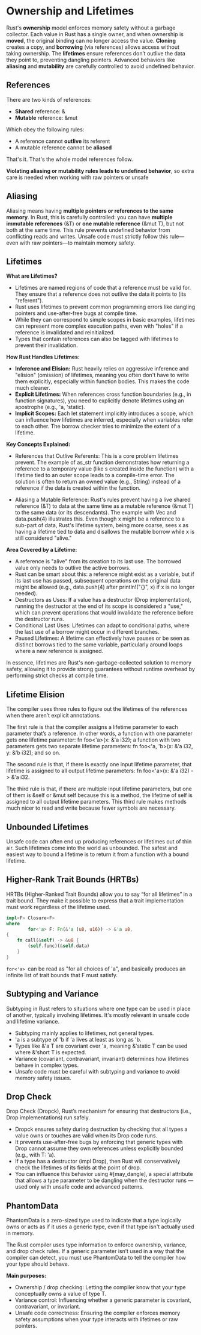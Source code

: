 # Ownership and Lifetimes

Rust's **ownership** model enforces memory safety without a garbage collector.
Each value in Rust has a single owner, and when ownership is **moved**,
the original binding can no longer access the value. **Cloning** creates a copy,
and **borrowing** (via references) allows access without taking ownership.
The **lifetimes** ensure references don’t outlive the data they point to,
preventing dangling pointers. Advanced behaviors like **aliasing**
and **mutability** are carefully controlled to avoid undefined behavior.

## References

There are two kinds of references:

* **Shared** reference: &
* **Mutable** reference: &mut

Which obey the following rules:

* A reference cannot **outlive** its referent
* A mutable reference cannot be **aliased**

That's it. That's the whole model references follow.

**Violating aliasing or mutability rules leads to undefined behavior**,
so extra care is needed when working with raw pointers or unsafe

## Aliasing

Aliasing means having **multiple pointers or references to the same memory**.
In Rust, this is carefully controlled: you can have **multiple immutable references** (&T)
or **one mutable reference** (&mut T), but not both at the same time. This rule prevents
undefined behavior from conflicting reads and writes.
Unsafe code must strictly follow this rule—even with raw pointers—to maintain memory safety.

## Lifetimes

**What are Lifetimes?**

* Lifetimes are named regions of code that a reference must be valid for. They ensure that a reference does not outlive
  the data it points to (its "referent").
* Rust uses lifetimes to prevent common programming errors like dangling pointers and use-after-free bugs at compile
  time.
* While they can correspond to simple scopes in basic examples, lifetimes can represent more complex execution paths,
  even with "holes" if a reference is invalidated and reinitialized.
* Types that contain references can also be tagged with lifetimes to prevent their invalidation.

**How Rust Handles Lifetimes:**

* **Inference and Elision:** Rust heavily relies on aggressive inference and "elision" (omission) of lifetimes, meaning
  you
  often don't have to write them explicitly, especially within function bodies. This makes the code much cleaner.
* **Explicit Lifetimes:** When references cross function boundaries (e.g., in function signatures), you need to
  explicitly
  denote lifetimes using an apostrophe (e.g., 'a, 'static).
* **Implicit Scopes:** Each let statement implicitly introduces a scope, which can influence how lifetimes are inferred,
  especially when variables refer to each other. The borrow checker tries to minimize the extent of a lifetime.

**Key Concepts Explained:**

* References that Outlive Referents: This is a core problem lifetimes prevent. The example of as_str function
  demonstrates how returning a reference to a temporary value (like s created inside the function) with a lifetime tied
  to an outer scope leads to a compile-time error. The solution is often to return an owned value (e.g., String) instead
  of a reference if the data is created within the function.

* Aliasing a Mutable Reference: Rust's rules prevent having a live shared reference (&T) to data at the same time as a
  mutable reference (&mut T) to the same data (or its descendants). The example with Vec and data.push(4) illustrates
  this. Even though x might be a reference to a sub-part of data, Rust's lifetime system, being more coarse, sees x as
  having a lifetime tied to data and disallows the mutable borrow while x is still considered "alive."

**Area Covered by a Lifetime:**

* A reference is "alive" from its creation to its last use. The borrowed value only needs to outlive the active borrows.
* Rust can be smart about this: a reference might exist as a variable, but if its last use has passed, subsequent
  operations on the original data might be allowed (e.g., data.push(4) after println!("{}", x) if x is no longer
  needed).
* Destructors as Uses: If a value has a destructor (Drop implementation), running the destructor at the end of its scope
  is considered a "use," which can prevent operations that would invalidate the reference before the destructor runs.
* Conditional Last Uses: Lifetimes can adapt to conditional paths, where the last use of a borrow might occur in
  different branches.
* Paused Lifetimes: A lifetime can effectively have pauses or be seen as distinct borrows tied to the same variable,
  particularly around loops where a new reference is assigned.

In essence, lifetimes are Rust's non-garbage-collected solution to memory safety, allowing it to provide strong
guarantees without runtime overhead by performing strict checks at compile time.

## Lifetime Elision

The compiler uses three rules to figure out the lifetimes of the references
when there aren’t explicit annotations.

The first rule is that the compiler assigns a lifetime parameter to each parameter that’s a reference. In other words, a
function with one parameter gets one lifetime parameter: fn foo<'a>(x: &'a i32); a function with two parameters gets two
separate lifetime parameters: fn foo<'a, 'b>(x: &'a i32, y: &'b i32); and so on.

The second rule is that, if there is exactly one input lifetime parameter, that lifetime is assigned to all output
lifetime parameters: fn foo<'a>(x: &'a i32) -> &'a i32.

The third rule is that, if there are multiple input lifetime parameters, but one of them is &self or &mut self because
this is a method, the lifetime of self is assigned to all output lifetime parameters. This third rule makes methods much
nicer to read and write because fewer symbols are necessary.

## Unbounded Lifetimes

Unsafe code can often end up producing references or lifetimes out of thin air.
Such lifetimes come into the world as unbounded.
The safest and easiest way to bound a lifetime is to return it from a function with a bound lifetime.

## Higher-Rank Trait Bounds (HRTBs)

HRTBs (Higher-Ranked Trait Bounds) allow you to say “for all lifetimes” in a trait bound.
They make it possible to express that a trait implementation must work regardless of the lifetime used.

```rust
impl<F> Closure<F>
where
        for<'a> F: Fn(&'a (u8, u16)) -> &'a u8,
{
    fn call(&self) -> &u8 {
        (self.func)(&self.data)
    }
}
```

`for<'a> `can be read as "for all choices of 'a", and basically produces an infinite list of trait bounds
that F must satisfy.

## Subtyping and Variance

Subtyping in Rust refers to situations where one type can be used in place of another, typically involving lifetimes.
It's mostly relevant in unsafe code and lifetime variance.

* Subtyping mainly applies to lifetimes, not general types.
* 'a is a subtype of 'b if 'a lives at least as long as 'b.
* Types like &'a T are covariant over 'a, meaning &'static T can be used where &'short T is expected.
* Variance (covariant, contravariant, invariant) determines how lifetimes behave in complex types.
* Unsafe code must be careful with subtyping and variance to avoid memory safety issues.

## Drop Check

Drop Check (Dropck), Rust’s mechanism for ensuring that destructors (i.e., Drop implementations) run safely.

* Dropck ensures safety during destruction by checking that all types a value owns or touches are valid when its Drop
  code runs.
* It prevents use-after-free bugs by enforcing that generic types with Drop cannot assume they own references unless
  explicitly bounded (e.g., with T: 'a).
* If a type has a destructor (impl Drop), then Rust will conservatively check the lifetimes of its fields at the point
  of drop.
* You can influence this behavior using #[may_dangle], a special attribute that allows a type parameter to be dangling
  when the destructor runs — used only with unsafe code and advanced patterns.

## PhantomData

PhantomData is a zero-sized type used to indicate that a type logically owns or acts as if it uses a generic type, even
if that type isn't actually used in memory.

The Rust compiler uses type information to enforce ownership, variance, and drop check rules. If a generic parameter
isn’t used in a way that the compiler can detect, you must use PhantomData to tell the compiler how your type should
behave.

**Main purposes:**

- Ownership / drop checking: Letting the compiler know that your type conceptually owns a value of type T.
- Variance control: Influencing whether a generic parameter is covariant, contravariant, or invariant.
- Unsafe code correctness: Ensuring the compiler enforces memory safety assumptions when your type interacts with
  lifetimes or raw pointers.
